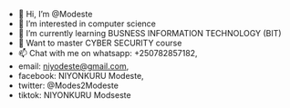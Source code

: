 - 👋 Hi, I’m @Modeste
- 👀 I’m interested in computer science
- 🌱 I’m currently learning  BUSNESS INFORMATION TECHNOLOGY (BIT)
- 💞️ Want to master CYBER SECURITY course
- 📫 Chat with me on whatsapp: +250782857182, 
- email: niyodeste@gmail.com, 
- facebook: NIYONKURU Modeste,
- twitter: @Modes2Modeste
- tiktok: NIYONKURU Modseste 

<!---
Modeste123-gif/Modeste123-gif is a ✨ special ✨ repository because its `README.md` (this file) appears on your GitHub profile.
You can click the Preview link to take a look at your changes.
--->
